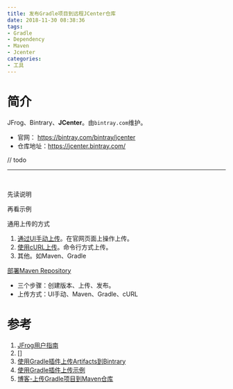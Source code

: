 ```yaml
---
title: 发布Gradle项目到远程JCenter仓库
date: 2018-11-30 08:38:36
tags:
- Gradle
- Dependency
- Maven
- Jcenter
categories:
- 工具
---
```


# 简介

JFrog、Bintrary、**JCenter**。由`bintray.com`维护。

* 官网： https://bintray.com/bintray/jcenter
* 仓库地址：https://jcenter.bintray.com/

// todo





---

<br>

先读说明

再看示例

通用上传的方式

1. [通过UI手动上传](https://www.jfrog.com/confluence/display/BT/Uploading#Uploading-UploadingviatheUI)。在官网页面上操作上传。
2. [使用cURL上传](https://www.jfrog.com/confluence/display/BT/Uploading#Uploading-UploadingUsingcURL)。命令行方式上传。
3. 其他。如Maven、Gradle

[部署Maven Repository](https://www.jfrog.com/confluence/display/BT/Maven+Repositories)

* 三个步骤：创建版本、上传、发布。
* 上传方式：UI手动、Maven、Gradle、cURL



# 参考

1. [JFrog用户指南](https://www.jfrog.com/confluence/display/BT/Introduction)
2. []
3. [使用Gradle插件上传Artifacts到Bintrary](https://github.com/bintray/gradle-bintray-plugin#readme)
4. [使用Gradle插件上传示例](https://github.com/bintray/bintray-examples/tree/master/gradle-bintray-plugin-examples)
5. [博客-上传Gradle项目到Maven仓库](https://blog.csdn.net/xiangzhihong8/article/details/53869957)







